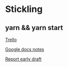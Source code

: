 # Stickling

## yarn && yarn start

[Trello](https://trello.com/examensarbete45)

[Google docs notes](https://docs.google.com/document/d/1hb4IuVN6iFjyZhfpE22hMvXH5Kr0Hv6UiWsZkdc9NkA/edit?ts=5a786008)

[Report early draft](https://docs.google.com/document/d/1c4DEAugzBPq_rhxSWy_PTO49A1dFFRuhtFHTG7zk06E/edit)
